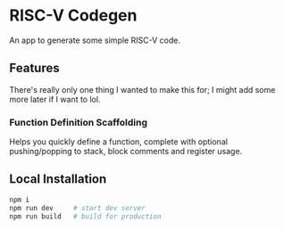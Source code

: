 # RISC-V Codegen

An app to generate some simple RISC-V code.

## Features

There's really only one thing I wanted to make this for; I might add some more later if I want to lol.

### Function Definition Scaffolding

Helps you quickly define a function, complete with optional pushing/popping to stack, block comments and register usage.

## Local Installation


```bash 
npm i 
npm run dev     # start dev server
npm run build   # build for production
```
